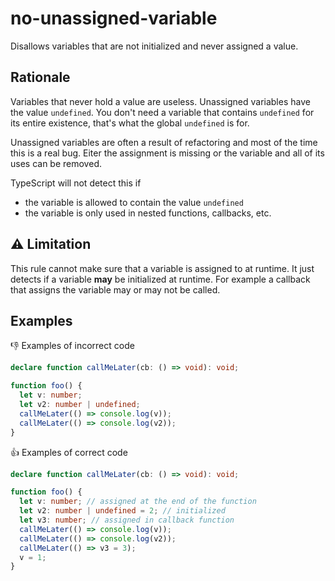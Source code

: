 # no-unassigned-variable

Disallows variables that are not initialized and never assigned a value.

## Rationale

Variables that never hold a value are useless. Unassigned variables have the value `undefined`. You don't need a variable that contains `undefined` for its entire existence, that's what the global `undefined` is for.

Unassigned variables are often a result of refactoring and most of the time this is a real bug. Eiter the assignment is missing or the variable and all of its uses can be removed.

TypeScript will not detect this if

* the variable is allowed to contain the value `undefined`
* the variable is only used in nested functions, callbacks, etc.

## :warning: Limitation

This rule cannot make sure that a variable is assigned to at runtime. It just detects if a variable **may** be initialized at runtime. For example a callback that assigns the variable may or may not be called.

## Examples

:thumbsdown: Examples of incorrect code

```ts
declare function callMeLater(cb: () => void): void;

function foo() {
  let v: number;
  let v2: number | undefined;
  callMeLater(() => console.log(v));
  callMeLater(() => console.log(v2));
}
```

:thumbsup: Examples of correct code

```ts
declare function callMeLater(cb: () => void): void;

function foo() {
  let v: number; // assigned at the end of the function
  let v2: number | undefined = 2; // initialized
  let v3: number; // assigned in callback function
  callMeLater(() => console.log(v));
  callMeLater(() => console.log(v2));
  callMeLater(() => v3 = 3);
  v = 1;
}
```
